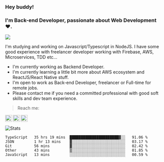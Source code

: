 ### Hey buddy!

### I'm Back-end Developer, passionate about Web Development :heart:.
<img src="https://img.shields.io/github/followers/bertbr?style=social"/>

I'm studying and working on Javascript/Typescript in NodeJS. I have some good experience with freelancer developer working with Firebase, AWS, Microservices, TDD etc...

- I'm currently working as Backend Developer.
- I'm currently learning a little bit more about AWS ecosystem and ReactJS/React Native stuff.
- I'm open to work as Back-end Developer, freelancer or Full-time for remote jobs.
- Please contact me if you need a committed professional with good soft skills and dev team experience.


> Reach me:
<a href="https://www.linkedin.com/in/viniciusmvn">
  <img align="left" alt="My LinkdeIn" width="22px" src="https://image.flaticon.com/icons/svg/145/145807.svg" />
</a>
<a href="mailto:viniciusmvn@pm.me">
  <img align="left" alt="Mail me" width="22px" src="https://image.flaticon.com/icons/svg/1057/1057100.svg" />
</a>
<a href="https://t.me/bertinnn">
  <img align="left" alt="My Telegram" width="22px" src="https://image.flaticon.com/icons/svg/2111/2111646.svg" />
</a>

<br />
<br />
<img alt="Stats" src="https://github-readme-stats.vercel.app/api?username=bertbr&theme=dracula&show_icons=true" />


<!--START_SECTION:waka-->
```text
TypeScript   35 hrs 19 mins  ██████████████████████▓░░   91.06 % 
JSON         1 hr 13 mins    ▓░░░░░░░░░░░░░░░░░░░░░░░░   03.17 % 
Git          56 mins         ▓░░░░░░░░░░░░░░░░░░░░░░░░   02.42 % 
Other        43 mins         ▒░░░░░░░░░░░░░░░░░░░░░░░░   01.85 % 
JavaScript   13 mins         ░░░░░░░░░░░░░░░░░░░░░░░░░   00.59 % 
```
<!--END_SECTION:waka-->
